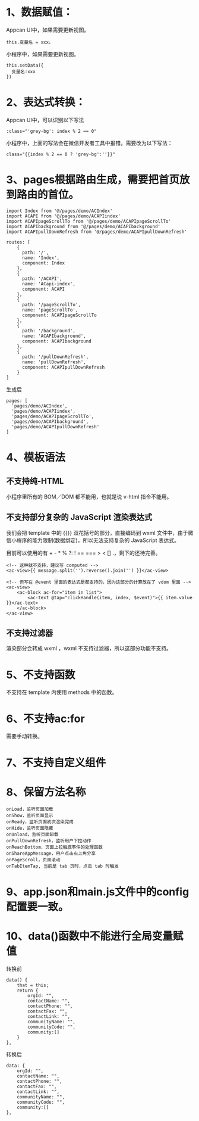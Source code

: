 # 1、数据赋值：

Appcan UI中，如果需要更新视图。

```
this.变量名 = xxx。
```


小程序中，如果需要更新视图。


```
this.setData({
  变量名:xxx
})
```


# 2、表达式转换：
Appcan UI中，可以识别以下写法


```
:class="'grey-bg': index % 2 == 0"
```

小程序中，上面的写法会在微信开发者工具中报错。需要改为以下写法：


```
class="{{index % 2 == 0 ? 'grey-bg':''}}"
```


# 3、pages根据路由生成，需要把首页放到路由的首位。


```
import Index from '@/pages/demo/ACIndex'
import ACAPI from '@/pages/demo/ACAPIindex'
import ACAPIpageScrollTo from '@/pages/demo/ACAPIpageScrollTo'
import ACAPIbackground from '@/pages/demo/ACAPIbackground'
import ACAPIpullDownRefresh from '@/pages/demo/ACAPIpullDownRefresh'
```


```
routes: [
    {
      path: '/',
      name: 'Index',
      component: Index
    },
    {
      path: '/ACAPI',
      name: 'ACapi-index',
      component: ACAPI
    },
    {
      path: '/pageScrollTo',
      name: 'pageScrollTo',
      component: ACAPIpageScrollTo
    },
    {
      path: '/background',
      name: 'ACAPIbackground',
      component: ACAPIbackground
    },
    {
      path: '/pullDownRefresh',
      name: 'pullDownRefresh',
      component: ACAPIpullDownRefresh
    }
]
```

生成后

```
pages: [
  'pages/demo/ACIndex',
  'pages/demo/ACAPIindex',
  'pages/demo/ACAPIpageScrollTo',
  'pages/demo/ACAPIbackground',
  'pages/demo/ACAPIpullDownRefresh'
]
```

# 4、模板语法
## 不支持纯-HTML
小程序里所有的 BOM／DOM 都不能用，也就是说 v-html 指令不能用。

## 不支持部分复杂的 JavaScript 渲染表达式
我们会把 template 中的 {{}} 双花括号的部分，直接编码到 wxml 文件中，由于微信小程序的能力限制(数据绑定)，所以无法支持复杂的 JavaScript 表达式。

目前可以使用的有 + - * % ?: ! == === > < [] .，剩下的还待完善。


```
<!-- 这种就不支持，建议写 computed -->
<ac-view>{{ message.split('').reverse().join('') }}</ac-view>

<!-- 但写在 @event 里面的表达式是都支持的，因为这部分的计算放在了 vdom 里面 -->
<ac-view>
    <ac-block ac-for="item in list">
        <ac-text @tap="clickHandle(item, index, $event)">{{ item.value }}</ac-text>
    </ac-block>
</ac-view>
```


## 不支持过滤器
渲染部分会转成 wxml ，wxml 不支持过滤器，所以这部分功能不支持。

# 5、不支持函数
不支持在 template 内使用 methods 中的函数。

# 6、不支持ac:for
需要手动转换。


# 7、不支持自定义组件

# 8、保留方法名称

```
onLoad，监听页面加载
onShow，监听页面显示
onReady，监听页面初次渲染完成
onHide，监听页面隐藏
onUnload，监听页面卸载
onPullDownRefresh，监听用户下拉动作
onReachBottom，页面上拉触底事件的处理函数
onShareAppMessage，用户点击右上角分享
onPageScroll，页面滚动
onTabItemTap, 当前是 tab 页时，点击 tab 时触发
```

# 9、app.json和main.js文件中的config配置要一致。

# 10、data()函数中不能进行全局变量赋值

转换前

```
data() {
    that = this;
    return {
        orgId: "",
        contactName: "",
        contactPhone: "",
        contactFax: "",
        contactLink: "",
        communityName: "",
        communityCode: "",
        community:[]
    }
},
```

转换后

```
data: {
    orgId: "",
    contactName: "",
    contactPhone: "",
    contactFax: "",
    contactLink: "",
    communityName: "",
    communityCode: "",
    community:[]
},
```

